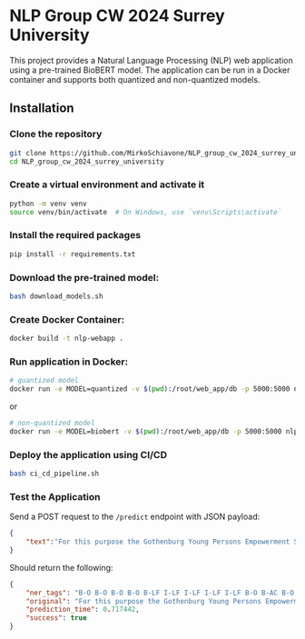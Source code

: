 # NLP Group CW 2024 Surrey University

This project provides a Natural Language Processing (NLP) web application using a pre-trained BioBERT model. The application can be run in a Docker container and supports both quantized and non-quantized models.

## Installation

### Clone the repository
```bash
git clone https://github.com/MirkoSchiavone/NLP_group_cw_2024_surrey_university.git
cd NLP_group_cw_2024_surrey_university
```

### Create a virtual environment and activate it
```bash
python -m venv venv
source venv/bin/activate  # On Windows, use `venv\Scripts\activate`
```

### Install the required packages
```bash
pip install -r requirements.txt
```

### Download the pre-trained model:
```bash
bash download_models.sh
```

### Create Docker Container:
```bash
docker build -t nlp-webapp .
```

### Run application in Docker:
```bash
# quantized model
docker run -e MODEL=quantized -v $(pwd):/root/web_app/db -p 5000:5000 nlp-webapp
```
or
```bash
# non-quantized model
docker run -e MODEL=biobert -v $(pwd):/root/web_app/db -p 5000:5000 nlp-webapp
```

### Deploy the application using CI/CD
```bash
bash ci_cd_pipeline.sh
```

### Test the Application
Send a POST request to the `/predict` endpoint with JSON payload:
```json
{
    "text":"For this purpose the Gothenburg Young Persons Empowerment Scale (GYPES) was developed."
}
```

Should return the following:
```json
{
    "ner_tags": "B-O B-O B-O B-O B-LF I-LF I-LF I-LF I-LF B-O B-AC B-O B-O B-O B-O ",
    "original": "For this purpose the Gothenburg Young Persons Empowerment Scale (GYPES) was developed.",
    "prediction_time": 0.717442,
    "success": true
}
